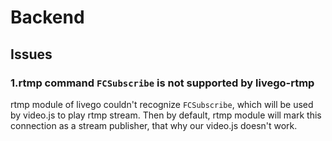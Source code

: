 # Backend

## Issues

### 1.rtmp command ```FCSubscribe``` is not supported by livego-rtmp

rtmp module of livego couldn't recognize ```FCSubscribe```, which will be used by video.js to play rtmp stream. Then by default, rtmp module will mark this connection as a stream publisher, that why our video.js doesn't work.